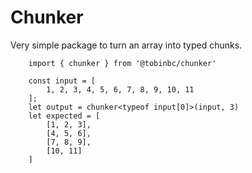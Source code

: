 # Chunker
Very simple package to turn an array into typed chunks.

```
    import { chunker } from '@tobinbc/chunker'

    const input = [
        1, 2, 3, 4, 5, 6, 7, 8, 9, 10, 11
    ];
    let output = chunker<typeof input[0]>(input, 3)
    let expected = [
        [1, 2, 3],
        [4, 5, 6],
        [7, 8, 9],
        [10, 11]
    ]
```


